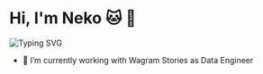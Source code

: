 # Hi, I'm Neko 🐱 👋

![Typing SVG](https://readme-typing-svg.herokuapp.com?font=Fira+Code&size=22&pause=1000&color=00FF00&width=500&lines=Développeur+Java+%2F+Data+Engineer)



- 🔭 I’m currently working with Wagram Stories as Data Engineer
<!--
**neko49/neko49** is a ✨ _special_ ✨ repository because its `README.md` (this file) appears on your GitHub profile.

Here are some ideas to get you started:

- 🔭 I’m currently working on ...
- 🌱 I’m currently learning ...
- 👯 I’m looking to collaborate on ...
- 🤔 I’m looking for help with ...
- 💬 Ask me about ...
- 📫 How to reach me: ...
- 😄 Pronouns: ...
- ⚡ Fun fact: ...
-->

